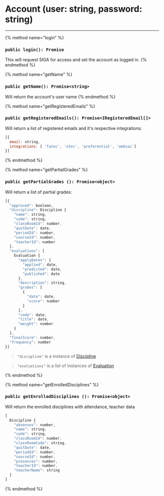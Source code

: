 # Account (user: string, password: string)

-----

{% method name="login" %}
### `public login(): Promise`

This will request SIGA for access and set the account as logged in.
{% endmethod %}

{% method name="getName" %}
### `public getName(): Promise<string>`

Will return the account's user name
{% endmethod %}

{% method name="getRegisteredEmails" %}
### `public getRegisteredEmails(): Promise<IRegisteredEmail[]>`

Will return a list of registered emails and it's respective integrations:

```js
[{
  email: string,
  integrations: [ 'fatec', 'etec', 'preferential', 'websai']
}]
```
{% endmethod %}


{% method name="getPartialGrades" %}
### `public getPartialGrades (): Promise<object>`

Will return a list of partial grades:

```js
[{
  "approved": boolean,
  "discipline": Discipline {
    "name": string,
    "code": string,
    "classRoomId": number,
    "quitDate": date,
    "periodId": number,
    "courseId": number,
    "teacherId": number
  },
  "evaluations": [
    Evaluation {
      "applyDates": {
        "applied": date,
        "predicted": date,
        "published": date
      },
      "description": string,
      "grades": [
        {
          "date": date,
          "score": number
        }
      ],
      "code": date,
      "title": date,
      "weight": number
    }
  ],
  "finalScore": number,
  "frequency": number
}]
```


> `"discipline"` is a instance of [Discipline](/methods/discipline.md)

> `"evaluations"` is a list of instances of [Evaluation](/methods/evaluation.md)

{% endmethod %}

{% method name="getEnrolledDisciplines" %}

### `public getEnrolledDisciplines (): Promise<object>`

Will return the enrolled disciplines with attendance, teacher data

```js
[
  Discipline {
    "absenses": number,
    "name": string,
    "code": string,
    "classRoomId": number,
    "classRoomCode": string,
    "quitDate": date,
    "periodId": number,
    "courseId": number,
    "presences": number,
    "teacherId": number,
    "teacherName": string
  }
]
```

{% endmethod %}








